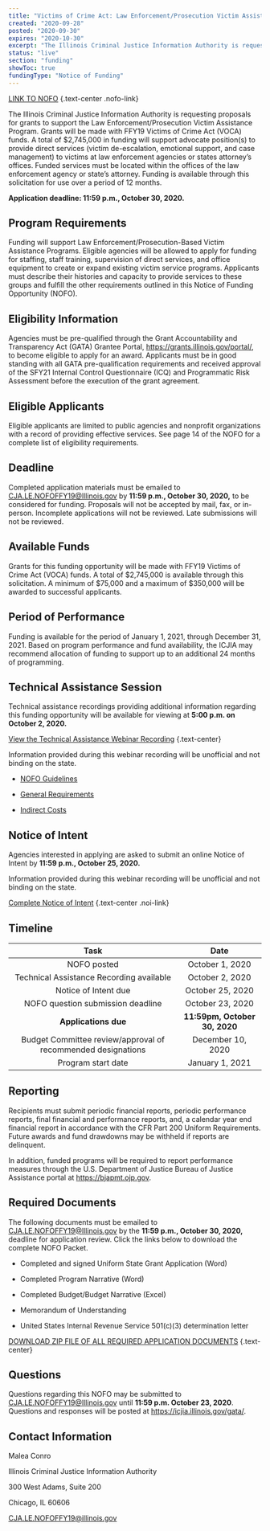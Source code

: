 ```yaml
---
title: "Victims of Crime Act: Law Enforcement/Prosecution Victim Assistance Program"
created: "2020-09-28"
posted: "2020-09-30"
expires: "2020-10-30"
excerpt: "The Illinois Criminal Justice Information Authority is requesting proposals for grants to support the Law Enforcement/Prosecution Victim Assistance Program. Grants will be made with FFY19 Victims of Crime Act (VOCA) funds."
status: "live"
section: "funding"
showToc: true
fundingType: "Notice of Funding"
---
```


[LINK TO NOFO](LEProsecutionNOFO.pdf) {.text-center .nofo-link}

The Illinois Criminal Justice Information Authority is requesting proposals for grants to support the Law Enforcement/Prosecution Victim Assistance Program. Grants will be made with FFY19 Victims of Crime Act (VOCA) funds. A total of \$2,745,000 in funding will support advocate position(s) to provide direct services (victim de-escalation, emotional support, and case management) to victims at law enforcement agencies or states attorney’s offices. Funded services must be located within the offices of the law enforcement agency or state’s attorney. Funding is available through this solicitation for use over a period of 12 months.

**Application deadline: 11:59 p.m., October 30, 2020.**

## Program Requirements

Funding will support Law Enforcement/Prosecution-Based Victim Assistance Programs. Eligible agencies will be allowed to apply for funding for staffing, staff training, supervision of direct services, and office equipment to create or expand existing victim service programs. Applicants must describe their histories and capacity to provide services to these groups and fulfill the other requirements outlined in this Notice of Funding Opportunity (NOFO).

## Eligibility Information

Agencies must be pre-qualified through the Grant Accountability and Transparency Act (GATA) Grantee Portal, https://grants.illinois.gov/portal/, to become eligible to apply for an award. Applicants must be in good standing with all GATA pre-qualification requirements and received approval of the SFY21 Internal Control Questionnaire (ICQ) and Programmatic Risk Assessment before the execution of the grant agreement.

## Eligible Applicants

Eligible applicants are limited to public agencies and nonprofit organizations with a record of providing effective services. See page 14 of the NOFO for a complete list of eligibility requirements.

## Deadline

Completed application materials must be emailed to CJA.LE.NOFOFFY19@Illinois.gov by **11:59 p.m., October 30, 2020,** to be considered for funding. Proposals will not be accepted by mail, fax, or in-person. Incomplete applications will not be reviewed. Late submissions will not be reviewed.

## Available Funds

Grants for this funding opportunity will be made with FFY19 Victims of Crime Act (VOCA) funds. A total of $2,745,000 is available through this solicitation. A minimum of $75,000 and a maximum of \$350,000 will be awarded to successful applicants.

## Period of Performance

Funding is available for the period of January 1, 2021, through December 31, 2021. Based on program performance and fund availability, the ICJIA may recommend allocation of funding to support up to an additional 24 months of programming.

## Technical Assistance Session

Technical assistance recordings providing additional information regarding this funding opportunity will be available for viewing at **5:00 p.m. on October 2, 2020.**

[View the Technical Assistance Webinar Recording](https://www.youtube.com/channel/UCtZMzk8D3P4OixYTwsfPeKA) {.text-center}

Information provided during this webinar recording will be unofficial and not binding on the state.

- [NOFO Guidelines](https://youtube/trg8DIF3T2A)

- [General Requirements](https://www.youtube.com/watch?v=PBwekeMT5dk)

- [Indirect Costs](https://www.youtube.com/watch?v=4stkASoNY5w##)

## Notice of Intent

Agencies interested in applying are asked to submit an online Notice of Intent by **11:59 p.m., October 25, 2020.**

Information provided during this webinar recording will be unofficial and not binding on the state.

[Complete Notice of Intent](https://icjia.az1.qualtrics.com/jfe/form/SV_bHq6wHBFFHJteqF) {.text-center .noi-link}

## Timeline

|                           **Task**                           |           **Date**            |
| :----------------------------------------------------------: | :---------------------------: |
|                         NOFO posted                          |        October 1, 2020        |
|           Technical Assistance Recording available           |        October 2, 2020        |
|                     Notice of Intent due                     |       October 25, 2020        |
|              NOFO question submission deadline               |       October 23, 2020        |
|                     **Applications due**                     | **11:59pm, October 30, 2020** |
| Budget Committee review/approval of recommended designations |       December 10, 2020       |
|                      Program start date                      |        January 1, 2021        |

## Reporting

Recipients must submit periodic financial reports, periodic performance reports, final financial and performance reports, and, a calendar year end financial report in accordance with the CFR Part 200 Uniform Requirements. Future awards and fund drawdowns may be withheld if reports are delinquent.

In addition, funded programs will be required to report performance measures through the U.S. Department of Justice Bureau of Justice Assistance portal at https://bjapmt.ojp.gov.

## Required Documents

The following documents must be emailed to CJA.LE.NOFOFFY19@Illinois.gov by the **11:59 p.m., October 30, 2020,** deadline for application review. Click the links below to download the complete NOFO Packet.

- Completed and signed Uniform State Grant Application (Word)

- Completed Program Narrative (Word)

- Completed Budget/Budget Narrative (Excel)

- Memorandum of Understanding

- United States Internal Revenue Service 501(c)(3) determination letter

[DOWNLOAD ZIP FILE OF ALL REQUIRED APPLICATION DOCUMENTS](LEProsecution.zip) {.text-center}

## Questions

Questions regarding this NOFO may be submitted to CJA.LE.NOFOFFY19@Illinois.gov until **11:59 p.m. October 23, 2020**. Questions and responses will be posted at https://icjia.illinois.gov/gata/.

## Contact Information

Malea Conro

Illinois Criminal Justice Information Authority

300 West Adams, Suite 200

Chicago, IL 60606

CJA.LE.NOFOFFY19@illinois.gov
